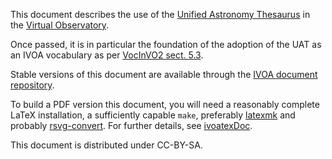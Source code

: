This document describes the use of the 
[Unified Astronomy Thesaurus](http://astrothesaurus.org) 
in the [Virtual Observatory](https://ivoa.net).

Once passed, it is in particular the foundation of the adoption of the UAT as
an IVOA vocabulary as per [VocInVO2 sect. 5.3](https://ivoa.net/documents/Vocabularies/20210525/REC-Vocabularies-2.0.html#tth_sEc5.3).

Stable versions of this document are available through the [IVOA
document repository](http://ivoa.net/documents/).

To build a PDF version this document, you will need a reasonably
complete LaTeX installation, a sufficiently capable `make`, preferably
[latexmk](https://personal.psu.edu/~jcc8/software/latexmk/) and probably
[rsvg-convert](https://wiki.gnome.org/Projects/LibRsvg). For further
details, see [ivoatexDoc](https://ivoa.net/documents/Notes/IVOATex/).

This document is distributed under CC-BY-SA.

